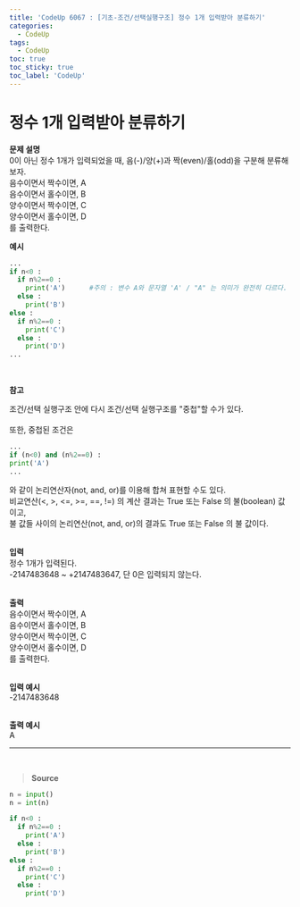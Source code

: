 ```yaml
---
title: 'CodeUp 6067 : [기초-조건/선택실행구조] 정수 1개 입력받아 분류하기'
categories:
  - CodeUp
tags:
  - CodeUp
toc: true
toc_sticky: true
toc_label: 'CodeUp'
---
```


# 정수 1개 입력받아 분류하기

**문제 설명**  
0이 아닌 정수 1개가 입력되었을 때, 음(-)/양(+)과 짝(even)/홀(odd)을 구분해 분류해보자.  
음수이면서 짝수이면, A  
음수이면서 홀수이면, B  
양수이면서 짝수이면, C  
양수이면서 홀수이면, D  
를 출력한다.
<br>

**예시**

```python
...
if n<0 :
  if n%2==0 :
    print('A')      #주의 : 변수 A와 문자열 'A' / "A" 는 의미가 완전히 다르다.
  else :
    print('B')
else :
  if n%2==0 :
    print('C')
  else :
    print('D')
...
```

<br>

**참고**

조건/선택 실행구조 안에 다시 조건/선택 실행구조를 "중첩"할 수가 있다.  
<br>
또한, 중첩된 조건은

```python
...
if (n<0) and (n%2==0) :
print('A')
...
```

와 같이 논리연산자(not, and, or)를 이용해 합쳐 표현할 수도 있다.  
비교연산(<, >, <=, >=, ==, !=) 의 계산 결과는 True 또는 False 의 불(boolean) 값이고,  
불 값들 사이의 논리연산(not, and, or)의 결과도 True 또는 False 의 불 값이다.  
<br>

**입력**  
정수 1개가 입력된다.  
-2147483648 ~ +2147483647, 단 0은 입력되지 않는다.  
<br>

**출력**  
음수이면서 짝수이면, A  
음수이면서 홀수이면, B  
양수이면서 짝수이면, C  
양수이면서 홀수이면, D  
를 출력한다.  
<br>

**입력 예시**  
-2147483648  
<br>

**출력 예시**  
A

---

<br>

> **Source**

```python
n = input()
n = int(n)

if n<0 :
  if n%2==0 :
    print('A')
  else :
    print('B')
else :
  if n%2==0 :
    print('C')
  else :
    print('D')
```
